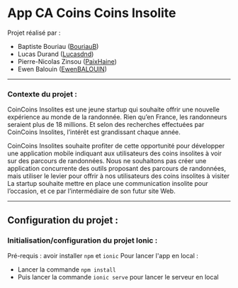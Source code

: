 <h1>App CA Coins Coins Insolite</h1>

Projet réalisé par :
- Baptiste Bouriau ([BouriauB](https://github.com/BouriauB))
- Lucas Durand ([Lucasdnd](https://github.com/Lucasdnd))
- Pierre-Nicolas Zinsou ([PaixHaine](https://github.com/PaixHaine))
- Ewen Balouin ([EwenBALOUIN](https://github.com/EwenBALOUIN))

---
<h3>Contexte du projet :</h3>

CoinCoins Insolites est une jeune startup qui souhaite offrir une nouvelle expérience au monde
de la randonnée. Rien qu’en France, les randonneurs seraient plus de 18 millions. Et selon des
recherches effectuées par CoinCoins Insolites, l’intérêt est grandissant chaque année. 

CoinCoins Insolites souhaite profiter de cette opportunité pour développer une application
mobile indiquant aux utilisateurs des coins insolites à voir sur des parcours de randonnées.
Nous ne souhaitons pas créer une application concurrente des outils proposant des parcours de
randonnées, mais utiliser le levier pour offrir à nos utilisateurs des coins insolites à visiter
La startup souhaite mettre en place une communication insolite pour l’occasion, et ce par
l’intermédiaire de son futur site Web.

---
<h2>Configuration du projet :</h2>

<h3>Initialisation/configuration du projet Ionic :</h3>

Pré-requis :  avoir installer `npm` et `ionic`
Pour lancer l'app en local :
- Lancer la commande `npm install`
- Puis lancer la commande `ionic serve` pour lancer le serveur en local